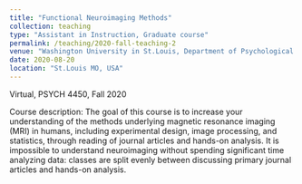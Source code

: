 ```yaml
---
title: "Functional Neuroimaging Methods"
collection: teaching
type: "Assistant in Instruction, Graduate course"
permalink: /teaching/2020-fall-teaching-2
venue: "Washington University in St.Louis, Department of Psychological and Brain Sciences"
date: 2020-08-20
location: "St.Louis MO, USA"
---
```

Virtual, PSYCH 4450, Fall 2020

Course description: The goal of this course is to increase your understanding of the methods underlying magnetic resonance imaging (MRI) in humans,
including experimental design, image processing, and statistics, through reading of journal articles and hands-on analysis. It is impossible to understand 
neuroimaging without spending significant time analyzing data: classes are split evenly between discussing primary journal articles and hands-on analysis. 

